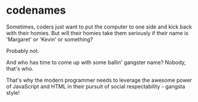 # codenames
  
Sometimes, coders just want to put the computer to one side and kick back with their homies. But will their homies take them seriously if their name is 'Margaret' or 'Kevin' or something? 

Probably not. 

And who has time to come up with some ballin' gangster name? Nobody, that's who. 

That's why the modern programmer needs to leverage the awesome power of JavaScript and HTML in their pursuit of social respectability - gangsta style!
